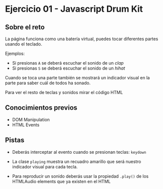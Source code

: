 # Ejercicio 01 - Javascript Drum Kit

## Sobre el reto

La página funciona como una batería virtual, puedes tocar diferentes partes usando el teclado.

Ejemplos:

- Si presionas `A` se deberá escuchar el sonido de un _clap_
- Si presionas `S` se deberá escuchar el sonido de un _hihat_

Cuando se toca una parte también se mostrará un indicador visual en la parte para saber cuál de todos ha sonado.

Para ver el resto de teclas y sonidos mirar el código HTML


## Conocimientos previos

- DOM Manipulation
- HTML Events

## Pistas

- Deberás interceptar al evento cuando se presionan teclas: `keydown`

- La clase `playing` muestra un recuadro amarillo que será nuestro indicador visual para cada tecla.

- Para reproducir un sonido deberás usar la propiedad `.play()` de los HTMLAudio elements que ya existen en el HTML
